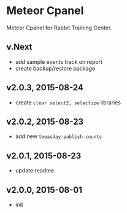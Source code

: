 # Meteor Cpanel
Meteor Cpanel for Rabbit Training Center.

## v.Next
- add sample events track on report
- create backup/restore package

## v2.0.3, 2015-08-24
- create `clear select2, selectize` libraries

## v2.0.2, 2015-08-23
- add new `tmeasday:publish-counts`

## v2.0.1, 2015-08-23
- update readme

## v2.0.0, 2015-08-01
- init

